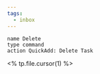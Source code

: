 ```yaml
---
tags:
  - inbox
---
```


```button
name Delete
type command
action QuickAdd: Delete Task
```

<% tp.file.cursor(1) %>
